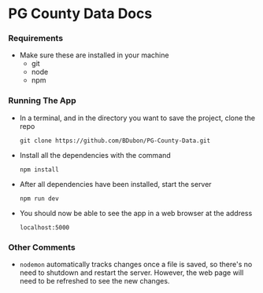 # PG County Data Docs

### Requirements
- Make sure these are installed in your machine
    - git
    - node
    - npm

### Running The App
- In a terminal, and in the directory you want to save the project, clone the repo 
    ```
    git clone https://github.com/BDubon/PG-County-Data.git
    ```

- Install all the dependencies with the command
    ```
    npm install
    ```

- After all dependencies have been installed, start the server
    ```
    npm run dev    
    ```

- You should now be able to see the app in a web browser at the address
    ```
    localhost:5000
    ```


### Other Comments
- `nodemon` automatically tracks changes once a file is saved, so there's no need to shutdown and restart the server. However, the web page will need to be refreshed to see the new changes.